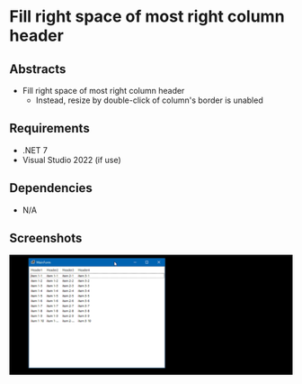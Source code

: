 # Fill right space of most right column header

## Abstracts

* Fill right space of most right column header
  * Instead, resize by double-click of column's border is unabled

## Requirements

* .NET 7
* Visual Studio 2022 (if use)

## Dependencies

* N/A

## Screenshots

<img src="./images/windows.gif" />
